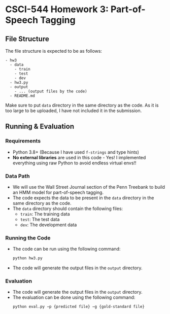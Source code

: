 # CSCI-544 Homework 3: Part-of-Speech Tagging

## File Structure
The file structure is expected to be as follows:
```
- hw3
  - data
    - train
    - test
    - dev
  - hw3.py
  - output
    - ... (output files by the code)
  - README.md
```
Make sure to put `data` directory in the same directory as the code. As it is too large to be uploaded, I have not included it in the submission.

## Running & Evaluation
### Requirements
- Python 3.8+ (Because I have used `f-strings` and type hints)
- **No external libraries** are used in this code - Yes! I implemented everything using raw Python to avoid endless virtual envs!!

### Data Path
- We will use the Wall Street Journal section of the Penn Treebank to build an HMM model for part-of-speech tagging. 
- The code expects the data to be present in the `data` directory in the same directory as the code.
- The `data` directory should contain the following files:
  - `train`: The training data
  - `test`: The test data
  - `dev`: The development data


### Running the Code
- The code can be run using the following command:
  ```bash
  python hw3.py
  ```
- The code will generate the output files in the `output` directory.
  
### Evaluation
- The code will generate the output files in the `output` directory.
- The evaluation can be done using the following command:
  ```bash
  python eval.py −p {predicted file} −g {gold-standard file}
  ```


